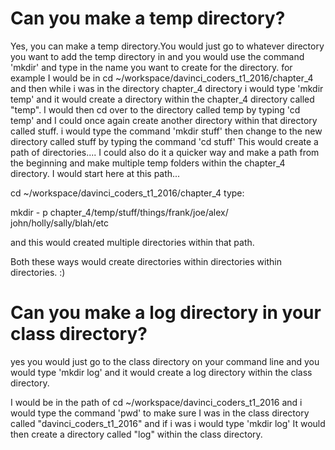 # Can you make a temp directory?

Yes, you can make a temp directory.You would just go to whatever directory you want to
add the temp directory in and you would use the command 'mkdir' and type in the name you want to
create for the directory. for example I would be in
 cd ~/workspace/davinci_coders_t1_2016/chapter_4     and then while i was in the directory
chapter_4 directory  i would type
'mkdir temp'
and it would create a directory within the chapter_4 directory called "temp".
I would then cd over to the directory called temp by typing
'cd temp' and I could once again
create another directory within that directory called stuff. i would type the command
'mkdir stuff'
then change to the new directory called stuff by typing the command
 'cd stuff'
This would create a path of directories....
I could also do it a quicker way and make a path from the beginning and make multiple temp
folders within the chapter_4 directory. I would start here at this path...

cd ~/workspace/davinci_coders_t1_2016/chapter_4
type:

mkdir  - p chapter_4/temp/stuff/things/frank/joe/alex/
john/holly/sally/blah/etc


and this would created multiple directories within that path.


Both these ways would create directories within directories within directories. :)

# Can you make a log directory in your class directory?

yes you would just go to the class directory on your command line and you would type
'mkdir log'
 and it would create a log directory within the class directory.

I would be in the path of  cd ~/workspace/davinci_coders_t1_2016
and i would  type the command 'pwd' to make sure I was in the class directory
 called "davinci_coders_t1_2016" and if i was i would type
'mkdir log'
 It would then create a directory called "log" within the class directory.
